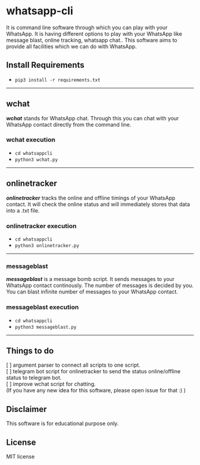# whatsapp-cli
It is command line software through which you can play with your WhatsApp. It is having different options to play with your WhatsApp like message blast, online tracking, whatsapp chat.. This software aims to provide all facilities which we can do with WhatsApp. 

## Install Requirements
- `pip3 install -r requirements.txt`

---
## wchat
***wchat*** stands for WhatsApp chat. Through this you can chat with your WhatsApp contact directly from the command line.

### wchat execution
- `cd whatsappcli`
- `python3 wchat.py`

---
## onlinetracker
***onlinetracker*** tracks the online and offline timings of your WhatsApp contact. It will check the online status and will immediately stores that data into a .txt file.

### onlinetracker execution
- `cd whatsappcli`
- `python3 onlinetracker.py`

---
### messageblast
***messageblast*** is a message bomb script. It sends messages to your WhatsApp contact continously. The number of messages is decided by you. You can blast infinite number of messages to your WhatsApp contact.

### messageblast execution
- `cd whatsappcli`
- `python3 messageblast.py`

---

## Things to do
[ ] argument parser to connect all scripts to one script.<br>
[ ] telegram bot script for onlinetracker to send the status online/offline status to telegram bot. <br>
[ ] improve wchat script for chatting.<br>
(If you have any new idea for this software, please open issue for that :) )

## Disclaimer
This software is for educational purpose only.

## License
MIT license